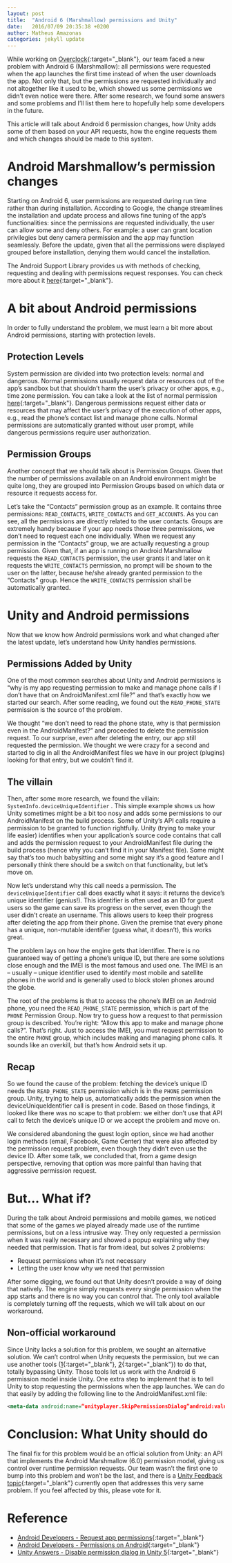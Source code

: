 ```yaml
---
layout: post
title:  "Android 6 (Marshmallow) permissions and Unity"
date:   2016/07/09 20:35:38 +0200
author: Matheus Amazonas
categories: jekyll update
---
```

While working on [Overclock](http://sky.vu/oc){:target="_blank"}, our team faced a new problem with Android 6 (Marshmallow): all permissions were requested when the app launches the first time instead of when the user downloads the app. Not only that, but the permissions are requested individually and not altogether like it used to be, which showed us some permissions we didn’t even notice were there. After some research, we found some answers and some problems and I’ll list them here to hopefully help some developers in the future.

This article will talk about Android 6 permission changes, how Unity adds some of them based on your API requests, how the engine requests them and which changes should be made to this system.

# Android Marshmallow’s permission changes 

Starting on Android 6, user permissions are requested during run time rather than during installation. According to Google, the change streamlines the installation and update process and allows fine tuning of the app’s functionalities: since the permissions are requested individually, the user can allow some and deny others. For example: a user can grant location privilegies but deny camera permission and the app may function seamlessly. Before the update, given that all the permissions were displayed grouped before installation, denying them would cancel the installation.

The Android Support Library provides us with methods of checking, requesting and dealing with permissions request responses. You can check more about it [here](http://developer.android.com/training/permissions/requesting.html){:target="_blank"}.

# A bit about Android permissions 

In order to fully understand the problem, we must learn a bit more about Android permissions, starting with protection levels.

## Protection Levels

System permission are divided into two protection levels: normal and dangerous. Normal permissions usually request data or resources out of the app’s sandbox but that shouldn’t harm the user’s privacy or other apps, e.g., time zone permission. You can take a look at the list of normal permission [here](http://developer.android.com/guide/topics/security/normal-permissions.html){:target="_blank"}. Dangerous permissions request either data or resources that may affect the user’s privacy of the execution of other apps, e.g., read the phone’s contact list and manage phone calls. Normal permissions are automatically granted without user prompt, while dangerous permissions require user authorization.

## Permission Groups

Another concept that we should talk about is Permission Groups. Given that the number of permissions available on an Android environment might be quite long, they are grouped into Permission Groups based on which data or resource it requests access for.

Let’s take the “Contacts” permission group as an example. It contains three permissions: `READ_CONTACTS`, `WRITE_CONTACTS` and `GET_ACCOUNTS`. As you can see, all the permissions are directly related to the user contacts. Groups are extremely handy because if your app needs those three permissions, we don’t need to request each one individually. When we request any permission in the “Contacts” group, we are actually requesting a group permission. Given that, if an app is running on Android Marshmallow requests the `READ_CONTACTS` permission, the user grants it and later on it requests the `WRITE_CONTACTS` permission, no prompt will be shown to the user on the latter, because he/she already granted permission to the “Contacts” group. Hence the `WRITE_CONTACTS` permission shall be automatically granted.

# Unity and Android permissions 

Now that we know how Android permissions work and what changed after the latest update, let’s understand how Unity handles permissions.

## Permissions Added by Unity

One of the most common searches about Unity and Android permissions is “why is my app requesting permission to make and manage phone calls if I don’t have that on AndroidManifest.xml file?” and that’s exactly how we started our search. After some reading, we found out the `READ_PHONE_STATE` permission is the source of the problem.

We thought “we don’t need to read the phone state, why is that permission even in the AndroidManifest?” and proceeded to delete the permission request. To our surprise, even after deleting the entry, our app still requested the permission. We thought we were crazy for a second and started to dig in all the AndroidManifest files we have in our project (plugins) looking for that entry, but we couldn’t find it.

## The villain

Then, after some more research, we found the villain:  `SystemInfo.deviceUniqueIdentifier` . This simple example shows us how Unity sometimes might be a bit too nosy and adds some permissions to our AndroidManifest on the build process. Some of Unity’s API calls require a permission to be granted to function rightfully. Unity (trying to make your life easier) identifies when your application’s source code contains that call and adds the permission request to your AndroidManifest file during the build process (hence why you can’t find it in your Manifest file). Some might say that’s too much babysitting and some might say it’s a good feature and I personally think there should be a switch on that functionality, but let’s move on.

Now let’s understand why this call needs a permission. The `deviceUniqueIdentifier` call does exactly what it says: it returns the device’s unique identifier (genius!). This identifier is often used as an ID for guest users so the game can save its progress on the server, even though the user didn’t create an username. This allows users to keep their progress after deleting the app from their phone. Given the premise that every phone has a unique, non-mutable identifier (guess what, it doesn’t), this works great.

The problem lays on how the engine gets that identifier. There is no guaranteed way of getting a phone’s unique ID, but there are some solutions close enough and the IMEI is the most famous and used one. The IMEI is an – usually – unique identifier used to identify most mobile and satellite phones in the world and is generally used to block stolen phones around the globe.

The root of the problems is that to access the phone’s IMEI on an Android phone, you need the `READ_PHONE_STATE` permission, which is part of the `PHONE` Permission Group. Now try to guess how a request to that permission group is described. You’re right: “Allow this app to make and manage phone calls?”. That’s right. Just to access the IMEI, you must request permission to the entire `PHONE` group, which includes making and managing phone calls. It sounds like an overkill, but that’s how Android sets it up.

## Recap

So we found the cause of the problem: fetching the device’s unique ID needs the `READ_PHONE_STATE` permission which is in the `PHONE` permission group. Unity, trying to help us, automatically adds the permission when the deviceUniqueIdentifier call is present in code. Based on those findings, it looked like there was no scape to that problem: we either don’t use that API call to fetch the device’s unique ID or we accept the problem and move on.

We considered abandoning the guest login option, since we had another login methods (email, Facebook, Game Center) that were also affected by the permission request problem, even though they didn’t even use the device ID. After some talk, we concluded that, from a game design perspective, removing that option was more painful than having that aggressive permission request.

# But… What if?

During the talk about Android permissions and mobile games, we noticed that some of the games we played already made use of the runtime permissions, but on a less intrusive way. They only requested a permission when it was really necessary and showed a popup explaining why they needed that permission. That is far from ideal, but solves 2 problems:

- Request permissions when it’s not necessary
- Letting the user know why we need that permission

After some digging, we found out that Unity doesn’t provide a way of doing that natively. The engine simply requests every single permission when the app starts and there is no way you can control that. The only tool available is completely turning off the requests, which we will talk about on our workaround.

## Non-official workaround

Since Unity lacks a solution for this problem, we sought an alternative solution. We can’t control when Unity requests the permission, but we can use another tools ([1](https://www.assetstore.unity3d.com/en/#!/content/62735){:target="_blank"}, [2](http://stackoverflow.com/questions/35027043/implementing-android-6-0-permissions-in-unity3d/){:target="_blank"}) to do that, totally bypassing Unity. Those tools let us work with the Android 6 permission model inside Unity. One extra step to implement that is to tell Unity to stop requesting the permissions when the app launches. We can do that easily by adding the following line to the AndroidManifest.xml file:

```xml
<meta-data android:name=“unityplayer.SkipPermissionsDialog”android:value=“true”/>
```

#  Conclusion: What Unity should do 

The final fix for this problem would be an official solution from Unity: an API that implements the Android Marshmallow (6.0) permission model, giving us control over runtime permission requests. Our team wasn’t the first one to bump into this problem and won’t be the last, and there is a [Unity Feedback topic](https://feedback.unity3d.com/suggestions/add-android-m-6-dot-0-permission-model-support){:target="_blank"} currently open that addresses this very same problem. If you feel affected by this, please vote for it.

# Reference

- [Android Developers - Request app permissions](http://developer.android.com/training/permissions/requesting.html){:target="_blank"}
- [Android Developers - Permissions on Android](http://developer.android.com/guide/topics/security/permissions.html){:target="_blank"}
- [Unity Answers - Disable permission dialog in Unity 5](http://answers.unity3d.com/questions/1152724/disable-permission-dialog-in-unity-5.html){:target="_blank"}